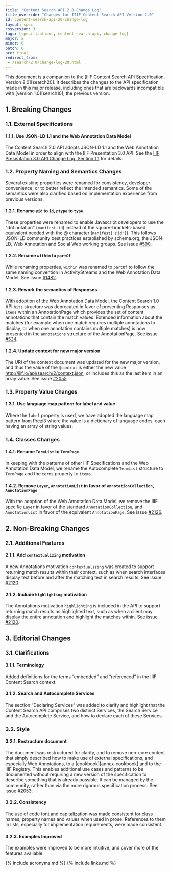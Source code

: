 ```yaml
---
title: "Content Search API 2.0 Change Log"
title_override: "Changes for IIIF Content Search API Version 2.0"
id: content-search-api-20-change-log
layout: spec
cssversion: 3
tags: [specifications, content-search-api, change-log]
major: 2
minor: 0
patch: 0
pre: final
redirect_from:
 - /search/2.0/change-log-20.html
---
```


This document is a companion to the [IIIF Content Search API Specification, Version 2.0][search20]. It describes the changes to the API specification made in this major release, including ones that are backwards incompatible with [version 1.0][search10], the previous version.


## 1. Breaking Changes

### 1.1. External Specifications

#### 1.1.1. Use JSON-LD 1.1 and the Web Annotation Data Model

The Content Search 2.0 API adopts JSON-LD 1.1 and the Web Annotation Data Model in order to align with the IIIF Presentation 3.0 API. See the [IIIF Presentation 3.0 API Change Log, Section 1.1](https://iiif.io/api/presentation/3.0/change-log/#11-external-specifications) for details.

### 1.2. Property Naming and Semantics Changes

Several existing properties were renamed for consistency, developer convenience, or to better reflect the intended semantics. Some of the semantics were also clarified based on implementation experience from previous versions.

#### 1.2.1. Rename `@id` to `id`, `@type` to `type`

These properties were renamed to enable Javascript developers to use the "dot notation" (`manifest.id`) instead of the square-brackets-based equivalent needed with the @ character (`manifest['@id']`). This follows JSON-LD community best practices established by schema.org, the JSON-LD, Web Annotation and Social Web working groups. See issue [#590](https://github.com/IIIF/api/issues/590).

#### 1.2.2. Rename `within` to `partOf`

While renaming properties, `within` was renamed to `partOf` to follow the same naming convention in ActivityStreams and the Web Annotation Data Model. See issue [#1482](https://github.com/IIIF/api/issues/1482).

#### 1.2.3. Rework the semantics of Responses

With adoption of the Web Annotation Data Model, the Content Search 1.0 API `hits` structure was deprecated in favor of presenting Responses as `items` within an AnnotationPage which provides the set of content annotations that contain the match values. Extended information about the matches (for example when one match requires multiple annotations to display, or when one annotation contains multiple matches) is now presented in the `annotations` structure of the AnnotationPage. See issue [#534](https://github.com/IIIF/api/issues/534).

#### 1.2.4. Update context for new major version

The URI of the context document was updated for the new major version, and thus the value of the `@context` is either the new value http://iiif.io/api/search/2/context.json, or includes this as the last item in an array value. See issue [#2055](https://github.com/IIIF/api/issues/2055).

### 1.3. Property Value Changes

#### 1.3.1. Use language map pattern for label and value

Where the `label` property is used, we have adopted the language map pattern from Prezi3 where the value is a dictionary of language codes, each having an array of string values.

### 1.4. Classes Changes

#### 1.4.1. Rename `TermList` to `TermPage`

In keeping with the patterns of other IIIF Specifications and the Web Annotation Data Model, we rename the Autocomplete `TermList` structure to `TermPage` and the `terms` property to `items`.

#### 1.4.2. Remove `Layer`, `AnnotationList` in favor of `AnnotationCollection`, `AnnotationPage`

With the adoption of the Web Annotation Data Model, we remove the IIIF specific `Layer` in favor of the standard `AnnotationCollection`, and `AnnotationList` in favor of the equivalent `AnnotationPage`. See issue [#2126](https://github.com/IIIF/api/issues/2126).


## 2. Non-Breaking Changes

### 2.1. Additional Features

#### 2.1.1. Add `contextualizing` motivation

A new Annotations motivation `contextualizing` was created to support returning match results within their context, such as when search interfaces display text before and after the matching text in search results. See issue [#2120](https://github.com/IIIF/api/issues/2120).

#### 2.1.2. Include `highlighting` motivation

The Annotations motivation `highlighting` is included in the API to support returning match results as highlighted text, such as when a client may display the entire annotation and highlight the matches within. See issue [#2120](https://github.com/IIIF/api/issues/2120).


## 3. Editorial Changes

### 3.1. Clarifications

#### 3.1.1. Terminology

Added definitions for the terms “embedded” and “referenced” in the IIIF Content Search context. 

#### 3.1.2. Search and Autocomplete Services

The section “Declaring Services” was added to clarify and highlight that the Content Search API comprises two distinct Services, the Search Service and the Autocomplete Service, and how to declare each of these Services.

### 3.2. Style

#### 3.2.1. Restructure document

The document was restructured for clarity, and to remove non-core content that simply described how to make use of external specifications, and especially Web Annotations, to a [cookbook][annex-cookbook] and to the IIIF Registry. This enables additional use cases and patterns to be documented without requiring a new version of the specification to describe something that is already possible. It can be managed by the community, rather than via the more rigorous specification process. See issue [#2053](https://github.com/IIIF/api/issues/2053).

#### 3.2.2. Consistency

The use of code font and capitalization was made consistent for class names, property names and values when used in prose. References to them in lists, especially for implementation requirements, were made consistent.

#### 3.2.3. Examples Improved

The examples were improved to be more intuitive, and cover more of the features available.


{% include acronyms.md %}
{% include links.md %}
